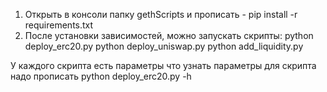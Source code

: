 1. Открыть в консоли папку gethScripts и прописать - pip install -r requirements.txt
2. После установки зависимостей, можно запускать скрипты:
python deploy_erc20.py
python deploy_uniswap.py
python add_liquidity.py

У каждого скрипта есть параметры что узнать параметры для скрипта надо прописать
python deploy_erc20.py -h
